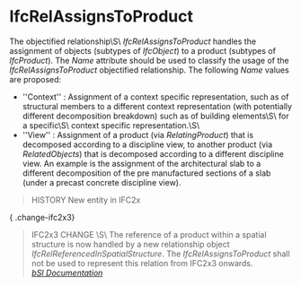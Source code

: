 IfcRelAssignsToProduct
======================
The objectified relationship\S\ _IfcRelAssignsToProduct_ handles the
assignment of objects (subtypes of _IfcObject_) to a product (subtypes of
_IfcProduct_). The _Name_ attribute should be used to classify the usage of
the _IfcRelAssignsToProduct_ objectified relationship. The following _Name_
values are proposed:  
  
* ''Context'' : Assignment of a context specific representation, such as of structural members to a different context representation (with potentially different decomposition breakdown) such as of building elements\S\ for a specific\S\ context specific representation.\S\   
* ''View'' : Assignment of a product (via _RelatingProduct_) that is decomposed according to a discipline view, to another product (via _RelatedObjects_) that is decomposed according to a different discipline view. An example is the assignment of the architectural slab to a different decomposition of the pre manufactured sections of a slab (under a precast concrete discipline view).  
  
> HISTORY  New entity in IFC2x  
  
{ .change-ifc2x3}  
> IFC2x3 CHANGE \S\ The reference of a product within a spatial structure is
> now handled by a new relationship object
> _IfcRelReferencedInSpatialStructure_. The _IfcRelAssignsToProduct_ shall not
> be used to represent this relation from IFC2x3 onwards.  
[ _bSI
Documentation_](https://standards.buildingsmart.org/IFC/DEV/IFC4_2/FINAL/HTML/schema/ifckernel/lexical/ifcrelassignstoproduct.htm)


